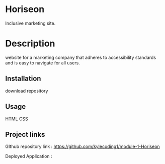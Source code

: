 # Horiseon

Inclusive marketing site.

# Description

website for a marketing company that adheres to accessibility standards and is easy to navigate for all users.

## Installation

download repository

## Usage

HTML
CSS

## Project links 

GIthub repository link :
https://github.com/kylecoding1/module-1-Horiseon

Deployed Application :
